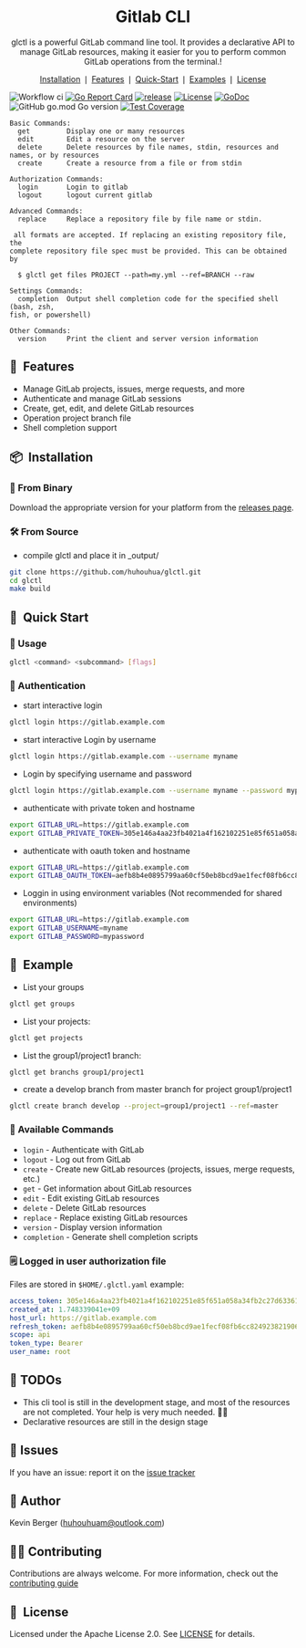 
<div align="center">
	<h1>Gitlab CLI</h1>
	<p>glctl is a powerful GitLab command line tool. It provides a declarative API to manage GitLab resources, making it easier for you to perform common GitLab operations from the terminal.!</p>
</div>

<p align="center">
	<a href="#-installation">Installation</a> ❘
	<a href="#-features">Features</a> ❘
	<a href="#-quick-start">Quick-Start</a> ❘
	<a href="#-examples">Examples</a> ❘
	<a href="#-license">License</a>
</p>


![Workflow ci](https://github.com/huhouhua/glctl/actions/workflows/glctl.yml/badge.svg)
[![Go Report Card](https://goreportcard.com/badge/github.com/huhouhua/glctl)](https://goreportcard.com/report/github.com/huhouhua/glctl)
[![release](https://img.shields.io/github/release-pre/huhouhua/glctl.svg)](https://github.com/huhouhua/glctl/releases)
[![License](https://img.shields.io/badge/License-Apache%202.0-blue.svg)](LICENSE)
[![GoDoc](https://godoc.org/github.com/huhouhua/glctl?status.svg)](https://godoc.org/github.com/huhouhua/glctl)
![GitHub go.mod Go version](https://img.shields.io/github/go-mod/go-version/huhouhua/glctl?logo=go)
[![Test Coverage](https://codecov.io/gh/huhouhua/glctl/branch/main/graph/badge.svg)](https://codecov.io/gh/huhouhua/glctl)

```
Basic Commands:
  get         Display one or many resources
  edit        Edit a resource on the server
  delete      Delete resources by file names, stdin, resources and names, or by resources
  create      Create a resource from a file or from stdin

Authorization Commands:
  login       Login to gitlab
  logout      logout current gitlab

Advanced Commands:
  replace     Replace a repository file by file name or stdin.

 all formats are accepted. If replacing an existing repository file, the
complete repository file spec must be provided. This can be obtained by

  $ glctl get files PROJECT --path=my.yml --ref=BRANCH --raw

Settings Commands:
  completion  Output shell completion code for the specified shell (bash, zsh,
fish, or powershell)

Other Commands:
  version     Print the client and server version information

```

## 🤘&nbsp; Features
- Manage GitLab projects, issues, merge requests, and more
- Authenticate and manage GitLab sessions
- Create, get, edit, and delete GitLab resources
- Operation project branch file
- Shell completion support


## 📦&nbsp; Installation

### 📁 From Binary

Download the appropriate version for your platform from the [releases page](https://github.com/huhouhua/glctl/releases).

### 🛠️ From Source
 - compile glctl and place it in _output/
```bash
git clone https://github.com/huhouhua/glctl.git
cd glctl
make build
```

## 🚀&nbsp; Quick Start

### 📄&nbsp;Usage
  ```bash
  glctl <command> <subcommand> [flags]
  ```

### 🔐 Authentication

- start interactive login
```bash
glctl login https://gitlab.example.com
```
- start interactive Login by username
```bash
glctl login https://gitlab.example.com --username myname
```

- Login by specifying username and password
```bash
glctl login https://gitlab.example.com --username myname --password mypassword
```

- authenticate with private token and hostname
```bash
export GITLAB_URL=https://gitlab.example.com
export GITLAB_PRIVATE_TOKEN=305e146a4aa23fb4021a4f162102251e85f651a058a34fb2c27d633617cf8877
```

- authenticate with oauth token and hostname
```bash
export GITLAB_URL=https://gitlab.example.com
export GITLAB_OAUTH_TOKEN=aefb8b4e0895799aa60cf50eb8bcd9ae1fecf08fb6cc8249238219067e5aa926
```

- Loggin in using environment variables (Not recommended for shared environments)
```bash
export GITLAB_URL=https://gitlab.example.com
export GITLAB_USERNAME=myname
export GITLAB_PASSWORD=mypassword
```

## 🥙&nbsp; Example
- List your groups
```bash
glctl get groups
```

- List your projects:
```bash
glctl get projects
```

- List the group1/project1 branch:
```bash
glctl get branchs group1/project1
```

- create a develop branch from master branch for project group1/project1
```bash
glctl create branch develop --project=group1/project1 --ref=master
```

### 🥪 Available Commands

- `login` - Authenticate with GitLab
- `logout` - Log out from GitLab
- `create` - Create new GitLab resources (projects, issues, merge requests, etc.)
- `get` - Get information about GitLab resources
- `edit` - Edit existing GitLab resources
- `delete` - Delete GitLab resources
- `replace` - Replace existing GitLab resources
- `version` - Display version information
- `completion` - Generate shell completion scripts

### 🗒️&nbsp;Logged in user authorization file
Files are stored in `$HOME/.glctl.yaml` example:
```yaml
access_token: 305e146a4aa23fb4021a4f162102251e85f651a058a34fb2c27d633617cf8877
created_at: 1.748339041e+09
host_url: https://gitlab.example.com
refresh_token: aefb8b4e0895799aa60cf50eb8bcd9ae1fecf08fb6cc8249238219067e5aa926
scope: api
token_type: Bearer
user_name: root
```

## 🧠&nbsp;TODOs

- This cli tool is still in the development stage, and most of the resources are not completed. Your help is very much needed. 🙋‍♂️
- Declarative resources are still in the design stage

## 🤝&nbsp;Issues

If you have an issue: report it on the [issue tracker](https://github.com/huhouhua/glctl/issues)

## 👤&nbsp;Author

Kevin Berger (<huhouhuam@outlook.com>)

## 🧑‍💻&nbsp;Contributing

Contributions are always welcome. For more information, check out the [contributing guide](CONTRIBUTING.md)

## 📘&nbsp; License

Licensed under the Apache License 2.0. See [LICENSE](LICENSE) for details.